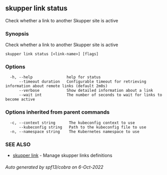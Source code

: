 ## skupper link status

Check whether a link to another Skupper site is active

### Synopsis

Check whether a link to another Skupper site is active

```
skupper link status [<link-name>] [flags]
```

### Options

```
  -h, --help               help for status
      --timeout duration   Configurable timeout for retrieving information about remote links (default 2m0s)
      --verbose            Show detailed information about a link
      --wait int           The number of seconds to wait for links to become active
```

### Options inherited from parent commands

```
  -c, --context string      The kubeconfig context to use
      --kubeconfig string   Path to the kubeconfig file to use
  -n, --namespace string    The Kubernetes namespace to use
```

### SEE ALSO

* [skupper link](skupper_link.md)	 - Manage skupper links definitions

###### Auto generated by spf13/cobra on 6-Oct-2022
